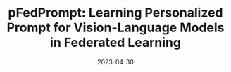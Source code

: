 ---
title: "pFedPrompt: Learning Personalized Prompt for Vision-Language Models in Federated Learning"
authors:
- Tao Guo
- Song Guo
- Junxiao Wang
date: "2023-04-30"
doi: ""


# Publication type.
# Legend: 0 = Uncategorized; 1 = Conference paper; 2 = Journal article;
# 3 = Preprint / Working Paper; 4 = Report; 5 = Book; 6 = Book section;
# 7 = Thesis; 8 = Patent
publication_types: ["1"]

# Publication name and optional abbreviated publication name.
publication: In The ACM Web Conference (WWW) (CCF-A)
#publication_short: In "*WWW* (CCF-A)"

# links:
# - name: Custom Link
#   url: http://example.org
url_pdf: https://dl.acm.org/doi/abs/10.1145/3543507.3583518
# url_code: '#'
# url_dataset: '#'
# url_poster: '#'
# url_project: ''
# url_slides: ''
# url_video: '#'

# Featured image
# To use, add an image named `featured.jpg/png` to your page's folder. 
# image:
#   caption: 'Image credit: [**Unsplash**](https://unsplash.com/photos/pLCdAaMFLTE)'
#   focal_point: ""
#   preview_only: false

# Associated Projects (optional).
#   Associate this publication with one or more of your projects.
#   Simply enter your project's folder or file name without extension.
#   E.g. `internal-project` references `content/project/internal-project/index.md`.
#   Otherwise, set `projects: []`.
projects: []
---